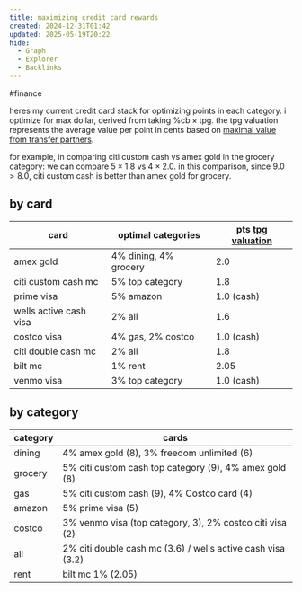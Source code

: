 ```yaml
---
title: maximizing credit card rewards
created: 2024-12-31T01:42
updated: 2025-05-19T20:22
hide:
  - Graph
  - Explorer
  - Backlinks
---
```

#finance

heres my current credit card stack for optimizing points in each category. i optimize for max dollar, derived from taking $\%\text{cb} \times \text{tpg}$. the tpg valuation represents the average value per point in cents based on [maximal value from transfer partners](https://thepointsguy.com/news/new-data-driven-valuations/). 

for example, in comparing citi custom cash vs amex gold in the grocery category: we can compare $5 \times 1.8$ vs $4 \times 2.0$. in this comparison, since $9.0 > 8.0$, citi custom cash is better than amex gold for grocery.

## by card

| card                   | optimal categories    | pts [tpg valuation](https://thepointsguy.com/loyalty-programs/monthly-valuations/) |
| ---------------------- | --------------------- | ---------------------------------------------------------------------------------- |
| amex gold              | 4% dining, 4% grocery | 2.0                                                                                |
| citi custom cash mc    | 5% top category       | 1.8                                                                                |
| prime visa             | 5% amazon             | 1.0 (cash)                                                                         |
| wells active cash visa | 2% all                | 1.6                                                                                |
| costco visa            | 4% gas, 2% costco     | 1.0 (cash)                                                                         |
| citi double cash mc    | 2% all                | 1.8                                                                                |
| bilt mc                | 1% rent               | 2.05                                                                               |
| venmo visa             | 3% top category       | 1.0 (cash)                                                                         |

## by category

| category | cards                                                       |
| -------- | ----------------------------------------------------------- |
| dining   | 4% amex gold (8), 3% freedom unlimited (6)                  |
| grocery  | 5% citi custom cash top category (9), 4% amex gold (8)      |
| gas      | 5% citi custom cash (9), 4% Costco card (4)                 |
| amazon   | 5% prime visa (5)                                           |
| costco   | 3% venmo visa (top category, 3), 2% costco citi visa (2)    |
| all      | 2% citi double cash mc (3.6) / wells active cash visa (3.2) |
| rent     | bilt mc 1% (2.05)                                           |
